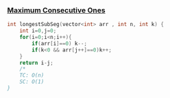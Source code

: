 ### [Maximum Consecutive Ones](https://www.codingninjas.com/codestudio/problems/maximum-consecutive-ones_8230736?challengeSlug=striver-sde-challenge&leftPanelTab=0)

```cpp
int longestSubSeg(vector<int> arr , int n, int k) {
    int i=0,j=0;
    for(i=0;i<n;i++){
        if(arr[i]==0) k--;
        if(k<0 && arr[j++]==0)k++;
    }
    return i-j;
    /*
    TC: O(n)
    SC: O(1)
}
```